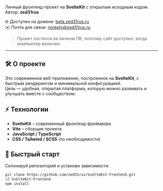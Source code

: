 Личный фронтенд-проект на **SvelteKit** с открытым исходным кодом.  
Автор: **zed31rus**  

🌐 Доступен на домене: [beta.zed31rus.ru](https://beta.zed31rus.ru)  
✉️ Почта для связи: [noreply@zed31rus.ru](mailto:noreply@zed31rus.ru)  

> Проект хостится на личном ПК, поэтому сайт доступен, когда компьютер включен.  

---

## 🛠 О проекте

Это современное веб-приложение, построенное на **SvelteKit**, с быстрым рендерингом и минимальной конфигурацией.  
Цель — удобная, открытая платформа, которую можно развивать и улучшать вместе с сообществом.

## ⚡ Технологии

- **SvelteKit** – современный фронтенд-фреймворк  
- **Vite** – сборщик проекта  
- **JavaScript / TypeScript**  
- **CSS / Tailwind / SCSS** (по необходимости)  

## 🚀 Быстрый старт

Склонируй репозиторий и установи зависимости:

```bash
git clone https://github.com/zed31rus/SvelteKit-Frontend.git
cd SvelteKit-Frontend
npm install
